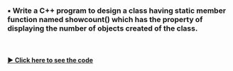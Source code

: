 ### ▪️ Write a C++ program to design a class having static member function named showcount() which has the property of displaying the number of objects created of the class.

<br/>

#### [▶️ Click here to see the code](./count.cpp)
